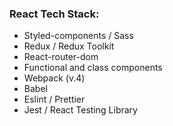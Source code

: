 
### React Tech Stack:
- Styled-components / Sass
- Redux / Redux Toolkit
- React-router-dom
- Functional and class components
- Webpack (v.4)
- Babel
- Eslint / Prettier
- Jest / React Testing Library
